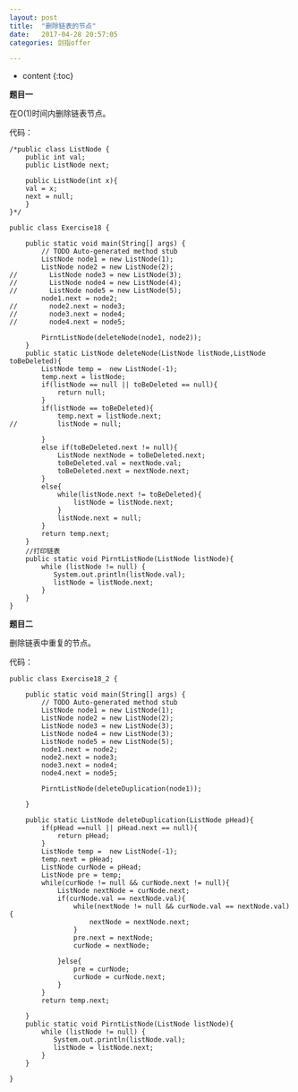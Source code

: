 ```yaml
---
layout: post
title:  "删除链表的节点"
date:   2017-04-28 20:57:05
categories: 剑指offer

---
```


* content
{:toc}

**题目一**

在O(1)时间内删除链表节点。

代码：

	/*public class ListNode {
		public int val;
		public ListNode next;

		public ListNode(int x){
		val = x;
		next = null;
		}
	}*/
	
	public class Exercise18 {

		public static void main(String[] args) {
			// TODO Auto-generated method stub
			ListNode node1 = new ListNode(1);  
			ListNode node2 = new ListNode(2);  
	//        ListNode node3 = new ListNode(3);
	//        ListNode node4 = new ListNode(4); 
	//        ListNode node5 = new ListNode(5); 
			node1.next = node2;  
	//        node2.next = node3; 
	//        node3.next = node4;
	//        node4.next = node5;

			PirntListNode(deleteNode(node1, node2));
		}
		public static ListNode deleteNode(ListNode listNode,ListNode toBeDeleted){
			ListNode temp =  new ListNode(-1);
			temp.next = listNode;
			if(listNode == null || toBeDeleted == null){
				return null;
			}
			if(listNode == toBeDeleted){
				temp.next = listNode.next;
	//			listNode = null;
				
			}
			else if(toBeDeleted.next != null){
				ListNode nextNode = toBeDeleted.next;
				toBeDeleted.val = nextNode.val;
				toBeDeleted.next = nextNode.next;
			}
			else{
				while(listNode.next != toBeDeleted){
					listNode = listNode.next;
				}
				listNode.next = null;
			}
			return temp.next;
		}
		//打印链表
		public static void PirntListNode(ListNode listNode){
			while (listNode != null) {
			   System.out.println(listNode.val);
			   listNode = listNode.next;
			}
		}
	}

**题目二**

删除链表中重复的节点。

代码：

	public class Exercise18_2 {

		public static void main(String[] args) {
			// TODO Auto-generated method stub
			ListNode node1 = new ListNode(1);  
			ListNode node2 = new ListNode(2);  
			ListNode node3 = new ListNode(3);
			ListNode node4 = new ListNode(3); 
			ListNode node5 = new ListNode(5); 
			node1.next = node2;  
			node2.next = node3; 
			node3.next = node4;
			node4.next = node5;
			
			PirntListNode(deleteDuplication(node1));

		}
		
		public static ListNode deleteDuplication(ListNode pHead){
			if(pHead ==null || pHead.next == null){
				return pHead;
			}
			ListNode temp =  new ListNode(-1);
			temp.next = pHead;
			ListNode curNode = pHead;
			ListNode pre = temp;
			while(curNode != null && curNode.next != null){
				ListNode nextNode = curNode.next;
				if(curNode.val == nextNode.val){
					while(nextNode != null && curNode.val == nextNode.val){
						nextNode = nextNode.next;
					}
					pre.next = nextNode;
					curNode = nextNode;
					
				}else{
					pre = curNode;
					curNode = curNode.next;
				}
			}
			return temp.next;
			
		}
		public static void PirntListNode(ListNode listNode){
			while (listNode != null) {
			   System.out.println(listNode.val);
			   listNode = listNode.next;
			}
		}

	}
